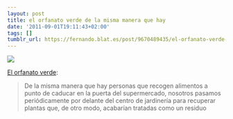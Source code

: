 ```yaml
---
layout: post
title: el orfanato verde de la misma manera que hay
date: '2011-09-01T19:11:43+02:00'
tags: []
tumblr_url: https://fernando.blat.es/post/9670489435/el-orfanato-verde-de-la-misma-manera-que-hay
---
```

 ![](/tumblr_files/tumblr_lqut3k4yqK1qz4y16o1_400.jpg)  

[El orfanato verde](http://resseny.blogspot.com/2011/09/el-orfanato-verde.html):

> De la misma manera que hay personas que recogen alimentos a punto de caducar en la puerta del supermercado, nosotros pasamos periódicamente por delante del centro de jardinería para recuperar plantas que, de otro modo, acabarían tratadas como un residuo
